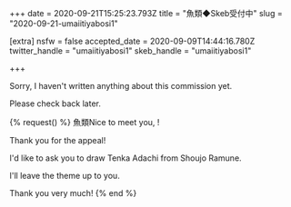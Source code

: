 +++
date = 2020-09-21T15:25:23.793Z
title = "魚類◆Skeb受付中"
slug = "2020-09-21-umaiitiyabosi1"

[extra]
nsfw = false
accepted_date = 2020-09-09T14:44:16.780Z
twitter_handle = "umaiitiyabosi1"
skeb_handle = "umaiitiyabosi1"

+++

Sorry, I haven't written anything about this commission yet.

Please check back later.

{% request() %}
魚類Nice to meet you, <TODO>!

Thank you for the appeal!

I'd like to ask you to draw Tenka Adachi from Shoujo Ramune.

I'll leave the theme up to you.

Thank you very much!
{% end %}
